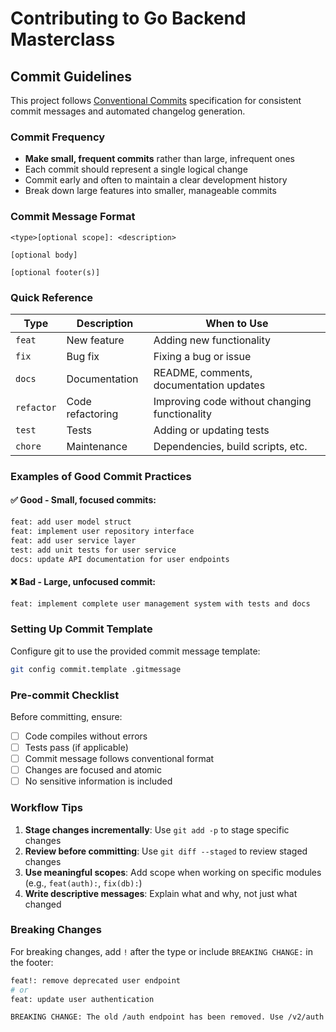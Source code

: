 # Contributing to Go Backend Masterclass

## Commit Guidelines

This project follows [Conventional Commits](https://www.conventionalcommits.org/) specification for consistent commit messages and automated changelog generation.

### Commit Frequency

- **Make small, frequent commits** rather than large, infrequent ones
- Each commit should represent a single logical change
- Commit early and often to maintain a clear development history
- Break down large features into smaller, manageable commits

### Commit Message Format

```
<type>[optional scope]: <description>

[optional body]

[optional footer(s)]
```

### Quick Reference

| Type | Description | When to Use |
|------|-------------|-------------|
| `feat` | New feature | Adding new functionality |
| `fix` | Bug fix | Fixing a bug or issue |
| `docs` | Documentation | README, comments, documentation updates |
| `refactor` | Code refactoring | Improving code without changing functionality |
| `test` | Tests | Adding or updating tests |
| `chore` | Maintenance | Dependencies, build scripts, etc. |

### Examples of Good Commit Practices

#### ✅ Good - Small, focused commits:
```bash
feat: add user model struct
feat: implement user repository interface
feat: add user service layer
test: add unit tests for user service
docs: update API documentation for user endpoints
```

#### ❌ Bad - Large, unfocused commit:
```bash
feat: implement complete user management system with tests and docs
```

### Setting Up Commit Template

Configure git to use the provided commit message template:

```bash
git config commit.template .gitmessage
```

### Pre-commit Checklist

Before committing, ensure:
- [ ] Code compiles without errors
- [ ] Tests pass (if applicable)
- [ ] Commit message follows conventional format
- [ ] Changes are focused and atomic
- [ ] No sensitive information is included

### Workflow Tips

1. **Stage changes incrementally**: Use `git add -p` to stage specific changes
2. **Review before committing**: Use `git diff --staged` to review staged changes
3. **Use meaningful scopes**: Add scope when working on specific modules (e.g., `feat(auth):`, `fix(db):`)
4. **Write descriptive messages**: Explain what and why, not just what changed

### Breaking Changes

For breaking changes, add `!` after the type or include `BREAKING CHANGE:` in the footer:

```bash
feat!: remove deprecated user endpoint
# or
feat: update user authentication

BREAKING CHANGE: The old /auth endpoint has been removed. Use /v2/auth instead.
``` 